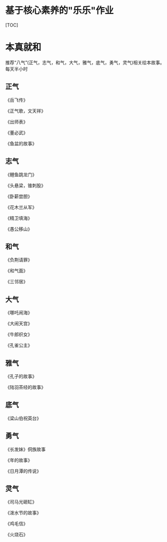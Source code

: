 基于核心素养的"乐乐"作业
===
[TOC]
# 本真就和
推荐“八气”(正气，志气，和气，大气，雅气，底气，勇气，灵气)相关绘本故事。每天半小时
## 正气
《岳飞传》

《正气歌，文天祥》

《出师表》

《董必武》

《鱼盆的故事》
## 志气
《鲤鱼跳龙门》

《头悬梁，锥刺股》

《卧薪尝胆》

《花木兰从军》

《精卫填海》

《愚公移山》
## 和气
《负荆请罪》

《和气面》

《三邻居》
## 大气
《哪吒闹海》

《大闹天宫》

《牛郎织女》

《孔雀公主》
## 雅气
《孔子的故事》

《陆羽茶经的故事》

## 底气
《梁山伯祝英台》

## 勇气
《长发妹》侗族故事

《年的故事》

《日月潭的传说》
## 灵气
《司马光砸缸》

《泼水节的故事》

《鸡毛信》

《火烧石》
